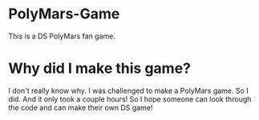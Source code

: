 # PolyMars-Game
 This is a DS PolyMars fan game.
 
 # Why did I make this game?
 I don't really know why. I was challenged to make a PolyMars game. So I did. And it only took a couple hours! So I hope someone can look through the code and can make their own DS game! 
